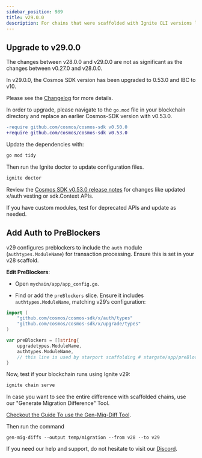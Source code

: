 ```yaml
---
sidebar_position: 989
title: v29.0.0
description: For chains that were scaffolded with Ignite CLI versions lower than v29.0.0 changes are required to use Ignite CLI v29.0.0
---
```


## Upgrade to v29.0.0

The changes between v28.0.0 and v29.0.0 are not as significant as the changes between v0.27.0 and v28.0.0.

In v29.0.0, the Cosmos SDK version has been upgraded to 0.53.0 and IBC to v10. 

Please see the [Changelog](https://github.com/ignite/cli/commit/1b7f19f08d0fa91e3ae71b4b37b8bb4171a9e320#diff-b027e7b11ff55b21dd50b32abcbdd35d95be87a889f0f6562417fbf0995d402a) for more details.

In order to upgrade, please navigate to the `go.mod` file in your blockchain directory and replace an earlier Cosmos-SDK version with v0.53.0.

```diff
-require github.com/cosmos/cosmos-sdk v0.50.0
+require github.com/cosmos/cosmos-sdk v0.53.0
```

Update the dependencies with:

```bash
go mod tidy
```

Then run the Ignite doctor to update configuration files.

```bash
ignite doctor
```

Review the [Cosmos SDK v0.53.0 release notes](https://github.com/cosmos/cosmos-sdk/releases/tag/v0.53.0) for changes like updated x/auth vesting or sdk.Context APIs.

If you have custom modules, test for deprecated APIs and update as needed.

## Add Auth to PreBlockers

v29 configures preblockers to include the `auth` module (`authtypes.ModuleName`) for transaction processing. Ensure this is set in your v28 scaffold.

**Edit PreBlockers**:
- Open `mychain/app/app_config.go`.

- Find or add the `preBlockers` slice. Ensure it includes `authtypes.ModuleName`, matching v29’s configuration:

```go
import (
    "github.com/cosmos/cosmos-sdk/x/auth/types"
    "github.com/cosmos/cosmos-sdk/x/upgrade/types"
)

var preBlockers = []string{
    upgradetypes.ModuleName,
    authtypes.ModuleName,
    // this line is used by starport scaffolding # stargate/app/preBlockers
}
```

Now, test if your blockchain runs using Ignite v29:

```bash
ignite chain serve
```

In case you want to see the entire difference with scaffolded chains, use our "Generate Migration Difference" Tool.

[Checkout the Guide To use the Gen-Mig-Diff Tool](https://tutorials.ignite.com/guide-to-use-gen-mig-diffs-for/).

Then run the command

`gen-mig-diffs --output temp/migration --from v28 --to v29`

If you need our help and support, do not hesitate to visit our [Discord](https://discord.com/invite/ignite).
